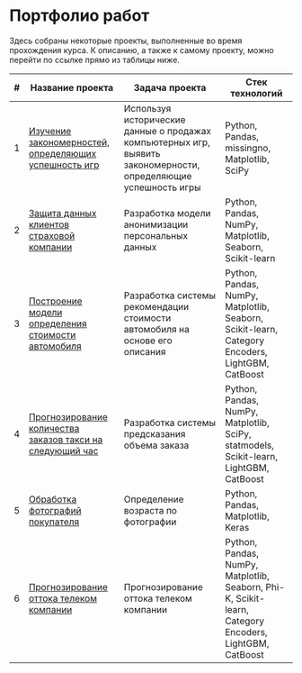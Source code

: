 # Портфолио работ

Здесь собраны некоторые проекты, выполненные во время прохождения курса. 
К описанию, а также к самому проекту, можно перейти по ссылке прямо из таблицы ниже.

| #   | Название проекта                                                                     | Задача проекта                                                                                                  | Стек технологий                                                                                        |
|-----|--------------------------------------------------------------------------------------|-----------------------------------------------------------------------------------------------------------------|--------------------------------------------------------------------------------------------------------|
| 1   | [Изучение закономерностей, определяющих успешность игр](/successful-games)           | Используя исторические данные о продажах компьютерных игр, выявить закономерности, определяющие успешность игры | Python, Pandas, missingno, Matplotlib, SciPy                                                           |
| 2   | [Защита данных клиентов страховой компании](/security-personal-data)                 | Разработка модели анонимизации персональных данных                                                              | Python, Pandas, NumPy, Matplotlib, Seaborn, Scikit-learn                                               |
| 3   | [Построение модели определения стоимости автомобиля](/car-price/)                    | Разработка системы рекомендации стоимости автомобиля на основе его описания                                     | Python, Pandas, NumPy, Matplotlib, Seaborn, Scikit-learn, Category Encoders, LightGBM, CatBoost        |
| 4   | [Прогнозирование количества заказов такси на следующий час](/forecast-ordering-taxi) | Разработка системы предсказания объема заказа                                                                   | Python, Pandas, NumPy, Matplotlib, SciPy, statmodels, Scikit-learn, LightGBM, CatBoost                 |
| 5   | [Обработка фотографий покупателя](/customer-age)                                     | Определение возраста по фотографии                                                                              | Python, Pandas, Matplotlib, Keras                                                                      |
| 6   | [Прогнозирование оттока телеком компании](/telecom-customer-churn)                   | Прогнозирование оттока телеком компании                                                                         | Python, Pandas, NumPy, Matplotlib, Seaborn, Phi-K, Scikit-learn, Category Encoders, LightGBM, CatBoost |
